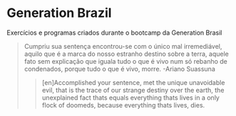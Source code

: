 # Generation Brazil
Exercícios e programas criados durante o bootcamp da Generation Brasil

> Cumpriu sua sentença encontrou-se com o único mal irremediável, aquilo que é a marca do nosso estranho destino sobre a terra, aquele fato sem explicação que iguala tudo o que é vivo num só rebanho de condenados, porque tudo o que é vivo, morre. -Ariano Suassuna
>>[en]Accomplished your sentence, met the unique unavoidable evil, that is the trace of our strange destiny over the earth, the unexplained fact thats equals everything thats lives in a only flock of doomeds, because everything thats lives, dies.
